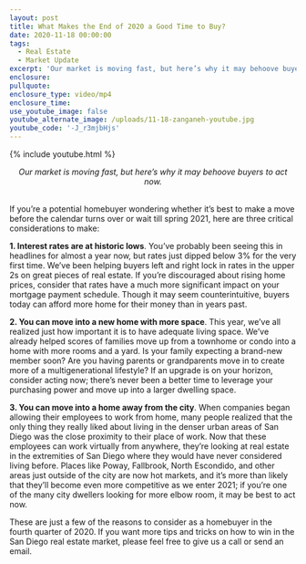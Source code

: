 ```yaml
---
layout: post
title: What Makes the End of 2020 a Good Time to Buy?
date: 2020-11-18 00:00:00
tags:
  - Real Estate
  - Market Update
excerpt: 'Our market is moving fast, but here’s why it may behoove buyers to act now.'
enclosure:
pullquote:
enclosure_type: video/mp4
enclosure_time:
use_youtube_image: false
youtube_alternate_image: /uploads/11-18-zanganeh-youtube.jpg
youtube_code: '-J_r3mjbHjs'
---
```


{% include youtube.html %}

<center><em>Our market is moving fast, but here&rsquo;s why it may behoove buyers to act now.</em></center>

<br>If you’re a potential homebuyer wondering whether it’s best to make a move before the calendar turns over or wait till spring 2021, here are three critical considerations to make:

**1\. Interest rates are at historic lows**. You’ve probably been seeing this in headlines for almost a year now, but rates just dipped below 3% for the very first time. We’ve been helping buyers left and right lock in rates in the upper 2s on great pieces of real estate. If you’re discouraged about rising home prices, consider that rates have a much more significant impact on your mortgage payment schedule. Though it may seem counterintuitive, buyers today can afford more home for their money than in years past.

**2\. You can move into a new home with more space**. This year, we’ve all realized just how important it is to have adequate living space. We’ve already helped scores of families move up from a townhome or condo into a home with more rooms and a yard. Is your family expecting a brand-new member soon? Are you having parents or grandparents move in to create more of a multigenerational lifestyle? If an upgrade is on your horizon, consider acting now; there’s never been a better time to leverage your purchasing power and move up into a larger dwelling space.

**3\. You can move into a home away from the city**. When companies began allowing their employees to work from home, many people realized that the only thing they really liked about living in the denser urban areas of San Diego was the close proximity to their place of work. Now that these employees can work virtually from anywhere, they’re looking at real estate in the extremities of San Diego where they would have never considered living before. Places like Poway, Fallbrook, North Escondido, and other areas just outside of the city are now hot markets, and it’s more than likely that they’ll become even more competitive as we enter 2021; if you’re one of the many city dwellers looking for more elbow room, it may be best to act now.

These are just a few of the reasons to consider as a homebuyer in the fourth quarter of 2020. If you want more tips and tricks on how to win in the San Diego real estate market, please feel free to give us a call or send an email.
